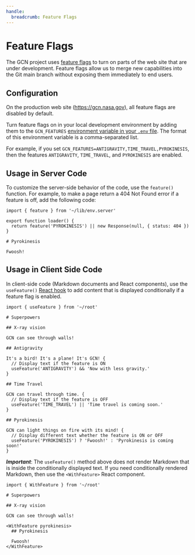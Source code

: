 ```yaml
---
handle:
  breadcrumb: Feature Flags
---
```


# Feature Flags

The GCN project uses [feature flags](https://www.atlassian.com/continuous-delivery/principles/feature-flags) to turn on parts of the web site that are under development. Feature flags allow us to merge new capabilities into the Git main branch without exposing them immediately to end users.

## Configuration

On the production web site (https://gcn.nasa.gov), all feature flags are disabled by default.

Turn feature flags on in your local development environment by adding them to the `GCN_FEATURES` [environment variable in your `.env` file](configuration). The format of this environment variable is a comma-separated list.

For example, if you set `GCN_FEATURES=ANTIGRAVITY,TIME_TRAVEL,PYROKINESIS`, then the features `ANTIGRAVITY`, `TIME_TRAVEL`, and `PYROKINESIS` are enabled.

## Usage in Server Code

To customize the server-side behavior of the code, use the `feature()` function. For example, to make a page return a 404 Not Found error if a feature is off, add the following code:

```text
import { feature } from '~/lib/env.server'

export function loader() {
  return feature('PYROKINESIS') || new Response(null, { status: 404 })
}

# Pyrokinesis

Fwoosh!
```

## Usage in Client Side Code

In client-side code (Markdown documents and React components), use the `useFeature()` [React hook](https://react.dev/learn/reusing-logic-with-custom-hooks) to add content that is displayed conditionally if a feature flag is enabled.

```text
import { useFeature } from '~/root'

# Superpowers

## X-ray vision

GCN can see through walls!

## Antigravity

It's a bird! It's a plane! It's GCN! {
  // Display text if the feature is ON
  useFeature('ANTIGRAVITY') && 'Now with less gravity.'
}

## Time Travel

GCN can travel through time. {
  // Display text if the feature is OFF
  useFeature('TIME_TRAVEL') || 'Time travel is coming soon.'
}

## Pyrokinesis

GCN can light things on fire with its mind! {
  // Display different text whether the feature is ON or OFF
  useFeature('PYROKINESIS') ? 'Fwoosh!' : 'Pyrokinesis is coming soon!'
}
```

**_Important_**: The `useFeature()` method above does not render Markdown that is inside the conditionally displayed text. If you need conditionally rendered Markdown, then use the `<WithFeature>` React component.

```text
import { WithFeature } from '~/root'

# Superpowers

## X-ray vision

GCN can see through walls!

<WithFeature pyrokinesis>
  ## Pyrokinesis

  Fwoosh!
</WithFeature>
```
